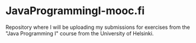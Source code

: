 # JavaProgrammingI-mooc.fi

Repository where I will be uploading my submissions for exercises from the "Java Programming I" course from the University of Helsinki.
